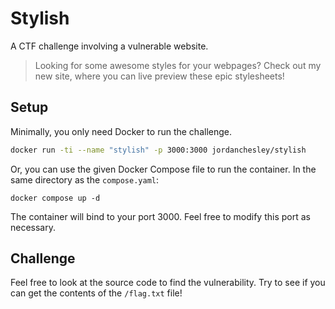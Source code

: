 # Stylish
A CTF challenge involving a vulnerable website.

> Looking for some awesome styles for your webpages? Check out my new site, where you can live preview these epic stylesheets!

## Setup
Minimally, you only need Docker to run the challenge.
```sh
docker run -ti --name "stylish" -p 3000:3000 jordanchesley/stylish
```
Or, you can use the given Docker Compose file to run the container. In the same directory as the `compose.yaml`:
```
docker compose up -d
```
The container will bind to your port 3000. Feel free to modify this port as necessary.

## Challenge
Feel free to look at the source code to find the vulnerability. Try to see if you can get the contents of the `/flag.txt` file!

